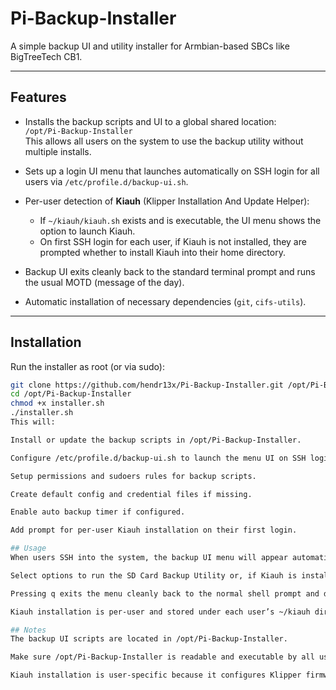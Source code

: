 # Pi-Backup-Installer

A simple backup UI and utility installer for Armbian-based SBCs like BigTreeTech CB1.

---

## Features

- Installs the backup scripts and UI to a global shared location:  
  `/opt/Pi-Backup-Installer`  
  This allows all users on the system to use the backup utility without multiple installs.

- Sets up a login UI menu that launches automatically on SSH login for all users via `/etc/profile.d/backup-ui.sh`.

- Per-user detection of **Kiauh** (Klipper Installation And Update Helper):  
  - If `~/kiauh/kiauh.sh` exists and is executable, the UI menu shows the option to launch Kiauh.  
  - On first SSH login for each user, if Kiauh is not installed, they are prompted whether to install Kiauh into their home directory.

- Backup UI exits cleanly back to the standard terminal prompt and runs the usual MOTD (message of the day).

- Automatic installation of necessary dependencies (`git`, `cifs-utils`).

---

## Installation

Run the installer as root (or via sudo):

```bash
git clone https://github.com/hendr13x/Pi-Backup-Installer.git /opt/Pi-Backup-Installer
cd /opt/Pi-Backup-Installer
chmod +x installer.sh
./installer.sh
This will:

Install or update the backup scripts in /opt/Pi-Backup-Installer.

Configure /etc/profile.d/backup-ui.sh to launch the menu UI on SSH login for all users.

Setup permissions and sudoers rules for backup scripts.

Create default config and credential files if missing.

Enable auto backup timer if configured.

Add prompt for per-user Kiauh installation on their first login.

## Usage
When users SSH into the system, the backup UI menu will appear automatically.

Select options to run the SD Card Backup Utility or, if Kiauh is installed in the user’s home, launch Kiauh.

Pressing q exits the menu cleanly back to the normal shell prompt and displays the standard MOTD.

Kiauh installation is per-user and stored under each user’s ~/kiauh directory.

## Notes
The backup UI scripts are located in /opt/Pi-Backup-Installer.

Make sure /opt/Pi-Backup-Installer is readable and executable by all users.

Kiauh installation is user-specific because it configures Klipper firmware installs per user environment.